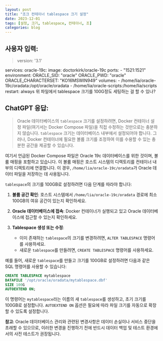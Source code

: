 ```yaml
---
layout: post
title: "조크 컨테이너 tablespace 크기 설정"
date: 2023-12-01
tags: [설정, 크기, tablespace, 컨테이너, 조]
categories: blog
---
```


## 사용자 입력:
> version: '3.1'

services:
  oracle-19c:
    image: doctorkirk/oracle-19c
    ports:
      - "1521:1521"
    environment:
      ORACLE_SID: "oracle"
      ORACLE_PWD: "oracle"
      ORACLE_CHARACTERSET: "KO16MSWIN949"
    volumes:
      - /home/lia/oracle-19c/oradata:/opt/oracle/oradata
      - /home/lia/oracle-scripts:/home/lia/scripts
    restart: always
위 파일에서 tablespace 크기를 100G정도 세팅하는 걸 할 수 있나?

## ChatGPT 응답:
> Oracle 데이터베이스의 `tablespace` 크기를 설정하려면, Docker 컨테이너 설정 파일(여기서는 Docker Compose 파일)을 직접 수정하는 것만으로는 충분하지 않습니다. `tablespace` 크기는 데이터베이스 내부에서 설정되어야 합니다. 그러나, Docker 컨테이너에 필요한 볼륨 크기를 조정하여 이를 수용할 수 있는 충분한 공간을 제공할 수 있습니다.

여기서 언급된 Docker Compose 파일은 Oracle 19c 데이터베이스를 위한 것이며, 볼륨 매핑을 포함하고 있습니다. 이 볼륨 매핑은 호스트 시스템의 디렉토리를 컨테이너 내부의 디렉토리에 연결합니다. 이 경우, `/home/lia/oracle-19c/oradata`가 Oracle 데이터 파일을 저장하는 데 사용됩니다.

`tablespace`의 크기를 100GB로 설정하려면 다음 단계를 따라야 합니다:

1. **볼륨 공간 확인**: 호스트 시스템에서 `/home/lia/oracle-19c/oradata` 경로에 최소 100GB의 여유 공간이 있는지 확인하세요.

2. **Oracle 데이터베이스에 접속**: Docker 컨테이너가 실행되고 있고 Oracle 데이터베이스에 접근할 수 있는지 확인하세요.

3. **Tablespace 생성 또는 수정**:
   - 이미 존재하는 `tablespace`의 크기를 변경하려면, `ALTER TABLESPACE` 명령어를 사용하세요.
   - 새로운 `tablespace`를 만들려면, `CREATE TABLESPACE` 명령어를 사용하세요.

예를 들어, 새로운 `tablespace`를 만들고 크기를 100GB로 설정하려면 다음과 같은 SQL 명령어를 사용할 수 있습니다:

```sql
CREATE TABLESPACE mytablespace 
DATAFILE '/opt/oracle/oradata/mytablespace.dbf' 
SIZE 100G 
AUTOEXTEND ON;
```

이 명령어는 `mytablespace`라는 이름의 새 `tablespace`를 생성하고, 초기 크기를 100GB로 설정합니다. `AUTOEXTEND ON` 옵션은 필요에 따라 파일 크기를 자동으로 확장할 수 있도록 설정합니다.

**참고**: Oracle 데이터베이스 관리와 관련된 변경사항은 데이터 손실이나 서비스 중단을 초래할 수 있으므로, 이러한 변경을 진행하기 전에 반드시 데이터 백업 및 테스트 환경에서의 사전 테스트가 권장됩니다.

